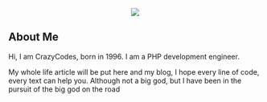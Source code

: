 <p align="center"><a href="https://blog.fastrun.cn" target="_blank"><img src="https://resources.blog.fastrun.cn/wp-content/uploads/2018/10/693663433-5b99ca167eda5_huge256.jpeg"></a></p>

## About Me
Hi, I am CrazyCodes, born in 1996. I am a PHP development engineer.

My whole life article will be put here and my blog, I hope every line of code, every text can help you. Although not a big god, but I have been in the pursuit of the big god on the road